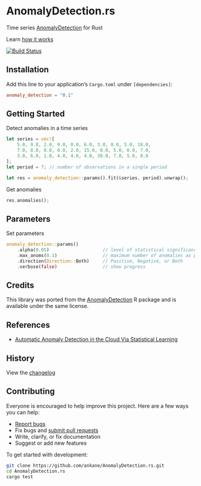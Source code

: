 # AnomalyDetection.rs

Time series [AnomalyDetection](https://github.com/twitter/AnomalyDetection) for Rust

Learn [how it works](https://blog.twitter.com/engineering/en_us/a/2015/introducing-practical-and-robust-anomaly-detection-in-a-time-series)

[![Build Status](https://github.com/ankane/AnomalyDetection.rs/workflows/build/badge.svg?branch=master)](https://github.com/ankane/AnomalyDetection.rs/actions)

## Installation

Add this line to your application’s `Cargo.toml` under `[dependencies]`:

```toml
anomaly_detection = "0.1"
```

## Getting Started

Detect anomalies in a time series

```rust
let series = vec![
    5.0, 9.0, 2.0, 9.0, 0.0, 6.0, 3.0, 8.0, 5.0, 18.0,
    7.0, 8.0, 8.0, 0.0, 2.0, 15.0, 0.0, 5.0, 6.0, 7.0,
    3.0, 6.0, 1.0, 4.0, 4.0, 4.0, 30.0, 7.0, 5.0, 8.0
];
let period = 7; // number of observations in a single period

let res = anomaly_detection::params().fit(&series, period).unwrap();
```

Get anomalies

```rust
res.anomalies();
```

## Parameters

Set parameters

```rust
anomaly_detection::params()
    .alpha(0.05)                    // level of statistical significance
    .max_anoms(0.1)                 // maximum number of anomalies as percent of data
    .direction(Direction::Both)     // Positive, Negative, or Both
    .verbose(false)                 // show progress
```

## Credits

This library was ported from the [AnomalyDetection](https://github.com/twitter/AnomalyDetection) R package and is available under the same license.

## References

- [Automatic Anomaly Detection in the Cloud Via Statistical Learning](https://arxiv.org/abs/1704.07706)

## History

View the [changelog](https://github.com/ankane/AnomalyDetection.rs/blob/master/CHANGELOG.md)

## Contributing

Everyone is encouraged to help improve this project. Here are a few ways you can help:

- [Report bugs](https://github.com/ankane/AnomalyDetection.rs/issues)
- Fix bugs and [submit pull requests](https://github.com/ankane/AnomalyDetection.rs/pulls)
- Write, clarify, or fix documentation
- Suggest or add new features

To get started with development:

```sh
git clone https://github.com/ankane/AnomalyDetection.rs.git
cd AnomalyDetection.rs
cargo test
```
